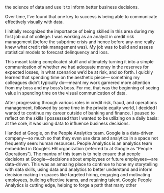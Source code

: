 the science of data and use it to inform better business decisions. 

Over time, I’ve found that one key to success is being able to communicate effectively visually with data.

I initially recognized the importance of being skilled in this area during my first job out of college. I was working as an analyst in credit risk management (before the subprime crisis and hence before any-one really knew what credit risk management was). My job was to build and assess statistical models to forecast delinquency and loss. 

This meant taking complicated stuff and ultimately turning it into a simple communication of whether we had adequate money in the reserves for expected losses, in what scenarios we’d be at risk, and so forth. I quickly learned that spending time on the aesthetic piece— something my colleagues didn’t typically do—meant my work garnered more attention from my boss and my boss’s boss. For me, that was the beginning of seeing value in spending time on the visual communication of data.

After progressing through various roles in credit risk, fraud, and operations management, followed by some time in the private equity world, I decided I wanted to continue my career outside of banking and finance. I paused to reflect on the skills I possessed that I wanted to be utilizing on a daily basis: at the core, it was using data to influence business decisions.

I landed at Google, on the People Analytics team. Google is a data-driven company—so much so that they even use data and analytics in a space not frequently seen: human resources. People Analytics is an analytics team embedded in Google’s HR organization (referred to at Google as “People Operations”). The mantra of this team is to help ensure that people decisions at Google—decisions about employees or future employees—are data-driven. This was an amazing place to continue to hone my storytelling with data skills, using data and analytics to better understand and inform decision making in spaces like targeted hiring, engaging and motivating employees, building effective teams, and retaining talent. Google People Analytics is cutting edge, helping to forge a path that many other
